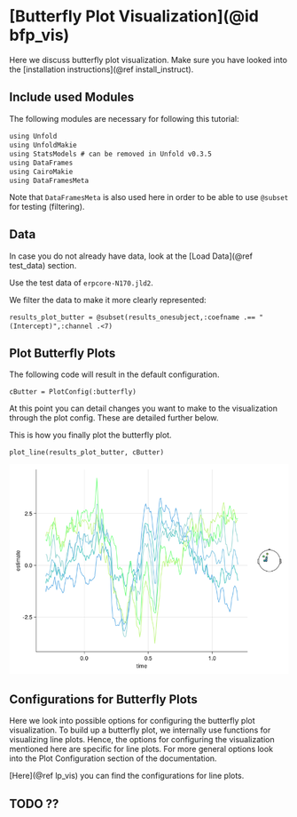 # [Butterfly Plot Visualization](@id bfp_vis)

Here we discuss butterfly plot visualization. 
Make sure you have looked into the [installation instructions](@ref install_instruct).

## Include used Modules
The following modules are necessary for following this tutorial:
```
using Unfold
using UnfoldMakie
using StatsModels # can be removed in Unfold v0.3.5
using DataFrames
using CairoMakie
using DataFramesMeta
```
Note that `DataFramesMeta` is also used here in order to be able to use `@subset` for testing (filtering).

## Data
In case you do not already have data, look at the [Load Data](@ref test_data) section. 

Use the test data of `erpcore-N170.jld2`.

We filter the data to make it more clearly represented:
```
results_plot_butter = @subset(results_onesubject,:coefname .== "(Intercept)",:channel .<7)
```

## Plot Butterfly Plots

The following code will result in the default configuration. 
```
cButter = PlotConfig(:butterfly)
```
At this point you can detail changes you want to make to the visualization through the plot config. These are detailed further below. 

This is how you finally plot the butterfly plot.
```
plot_line(results_plot_butter, cButter)
```

![Default Butterfly Plot](../images/butterfly_plot_default.png)



## Configurations for Butterfly Plots

Here we look into possible options for configuring the butterfly plot visualization. 
To build up a butterfly plot, we internally use functions for visualizing line plots.
Hence, the options for configuring the visualization mentioned here are specific for line plots.
For more general options look into the Plot Configuration section of the documentation.

[Here](@ref lp_vis) you can find the configurations for line plots.


## TODO ??
